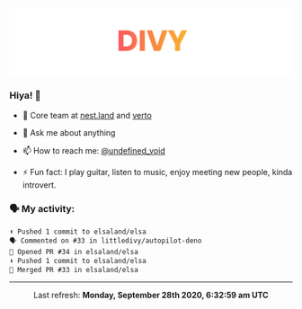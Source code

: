 
![](https://github.com/divy-work/divy-work/raw/master/assets/divy.png)

### Hiya! 👋

- 🔭 Core team at [nest.land](https://github.com/nestdotland/nest.land) and [verto](https://github.com/useverto/verto)

- 💬 Ask me about anything

- 📫 How to reach me: [@undefined_void](https://instagram.com/divy.exe)

- ⚡ Fun fact: I play guitar, listen to music, enjoy meeting new people, kinda introvert.

### 🗣 My activity:

```
⬆️ Pushed 1 commit to elsaland/elsa
🗣 Commented on #33 in littledivy/autopilot-deno
💪 Opened PR #34 in elsaland/elsa
⬆️ Pushed 1 commit to elsaland/elsa
🎉 Merged PR #33 in elsaland/elsa
```

------------
<p align="center">Last refresh: <b>Monday, September 28th 2020, 6:32:59 am UTC</b></p>
